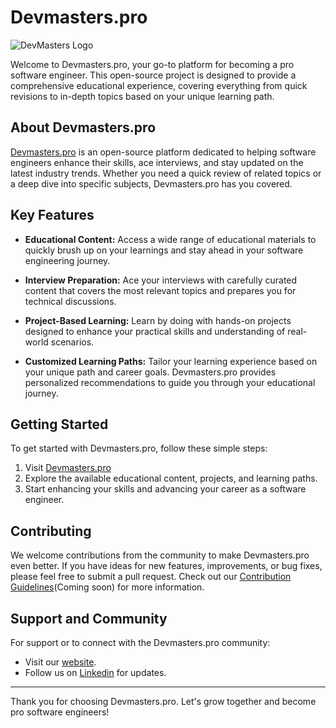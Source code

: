 # Devmasters.pro

![DevMasters Logo](https://devmasters.pro/logo192.png)

Welcome to Devmasters.pro, your go-to platform for becoming a pro software engineer. This open-source project is designed to provide a comprehensive educational experience, covering everything from quick revisions to in-depth topics based on your unique learning path.

## About Devmasters.pro

[Devmasters.pro](https://devmasters.pro) is an open-source platform dedicated to helping software engineers enhance their skills, ace interviews, and stay updated on the latest industry trends. Whether you need a quick review of related topics or a deep dive into specific subjects, Devmasters.pro has you covered.

## Key Features

- **Educational Content:** Access a wide range of educational materials to quickly brush up on your learnings and stay ahead in your software engineering journey.

- **Interview Preparation:** Ace your interviews with carefully curated content that covers the most relevant topics and prepares you for technical discussions.

- **Project-Based Learning:** Learn by doing with hands-on projects designed to enhance your practical skills and understanding of real-world scenarios.

- **Customized Learning Paths:** Tailor your learning experience based on your unique path and career goals. Devmasters.pro provides personalized recommendations to guide you through your educational journey.

## Getting Started

To get started with Devmasters.pro, follow these simple steps:

1. Visit [Devmasters.pro](https://devmasters.pro)
2. Explore the available educational content, projects, and learning paths.
3. Start enhancing your skills and advancing your career as a software engineer.

## Contributing

We welcome contributions from the community to make Devmasters.pro even better. If you have ideas for new features, improvements, or bug fixes, please feel free to submit a pull request. Check out our [Contribution Guidelines](CONTRIBUTING.md)(Coming soon) for more information.

## Support and Community

For support or to connect with the Devmasters.pro community:

- Visit our [website](https://devmasters.pro).
- Follow us on [Linkedin](https://www.linkedin.com/company/98981147/) for updates.

---

Thank you for choosing Devmasters.pro. Let's grow together and become pro software engineers!
